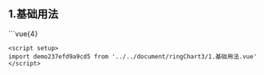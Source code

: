 ## 1.基础用法
<demo237efd9a9cd5 />
```vue{4}
<template>
    <ring-chart-3 class="ring-chart" ref="chartRef"></ring-chart-3>
</template>
<script setup>
import { ref, onMounted } from 'vue';

const chartRef = ref();

onMounted(() => chartRef.value.renderChart());
</script>
<style lang="scss" scoped>
.ring-chart {
    height: 340px;
    background-color: white;
}
</style>

```
<script setup>
import demo237efd9a9cd5 from '../../document/ringChart3/1.基础用法.vue'
</script>